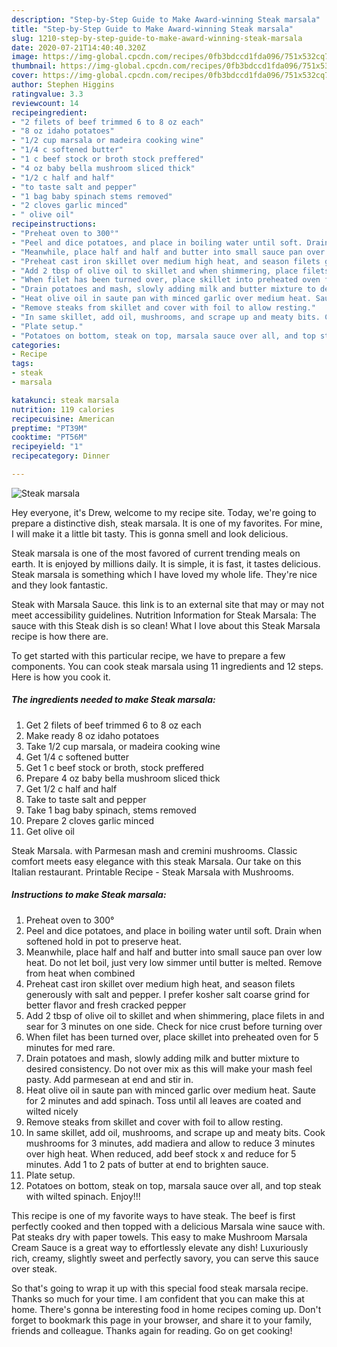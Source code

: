 ```yaml
---
description: "Step-by-Step Guide to Make Award-winning Steak marsala"
title: "Step-by-Step Guide to Make Award-winning Steak marsala"
slug: 1210-step-by-step-guide-to-make-award-winning-steak-marsala
date: 2020-07-21T14:40:40.320Z
image: https://img-global.cpcdn.com/recipes/0fb3bdccd1fda096/751x532cq70/steak-marsala-recipe-main-photo.jpg
thumbnail: https://img-global.cpcdn.com/recipes/0fb3bdccd1fda096/751x532cq70/steak-marsala-recipe-main-photo.jpg
cover: https://img-global.cpcdn.com/recipes/0fb3bdccd1fda096/751x532cq70/steak-marsala-recipe-main-photo.jpg
author: Stephen Higgins
ratingvalue: 3.3
reviewcount: 14
recipeingredient:
- "2 filets of beef trimmed 6 to 8 oz each"
- "8 oz idaho potatoes"
- "1/2 cup marsala or madeira cooking wine"
- "1/4 c softened butter"
- "1 c beef stock or broth stock preffered"
- "4 oz baby bella mushroom sliced thick"
- "1/2 c half and half"
- "to taste salt and pepper"
- "1 bag baby spinach stems removed"
- "2 cloves garlic minced"
- " olive oil"
recipeinstructions:
- "Preheat oven to 300°"
- "Peel and dice potatoes, and place in boiling water until soft. Drain when softened hold in pot to preserve heat."
- "Meanwhile, place half and half and butter into small sauce pan over low heat. Do not let boil, just very low simmer until butter is melted. Remove from heat when combined"
- "Preheat cast iron skillet over medium high heat, and season filets generously with salt and pepper. I prefer kosher salt coarse grind for better flavor and fresh cracked pepper"
- "Add 2 tbsp of olive oil to skillet and when shimmering, place filets in and sear for 3 minutes on one side. Check for nice crust before turning over"
- "When filet has been turned over, place skillet into preheated oven for 5 minutes for med rare."
- "Drain potatoes and mash, slowly adding milk and butter mixture to desired consistency. Do not over mix as this will make your mash feel pasty. Add parmesean at end and stir in."
- "Heat olive oil in saute pan with minced garlic over medium heat. Saute for 2 minutes and add spinach. Toss until all leaves are coated and wilted nicely"
- "Remove steaks from skillet and cover with foil to allow resting."
- "In same skillet, add oil, mushrooms, and scrape up and meaty bits. Cook mushrooms for 3 minutes, add madiera and allow to reduce 3 minutes over high heat. When reduced, add beef stock x and reduce for 5 minutes. Add 1 to 2 pats of butter at end to brighten sauce."
- "Plate setup."
- "Potatoes on bottom, steak on top, marsala sauce over all, and top steak with wilted spinach. Enjoy!!!"
categories:
- Recipe
tags:
- steak
- marsala

katakunci: steak marsala 
nutrition: 119 calories
recipecuisine: American
preptime: "PT39M"
cooktime: "PT56M"
recipeyield: "1"
recipecategory: Dinner

---
```



![Steak marsala](https://img-global.cpcdn.com/recipes/0fb3bdccd1fda096/751x532cq70/steak-marsala-recipe-main-photo.jpg)

Hey everyone, it's Drew, welcome to my recipe site. Today, we're going to prepare a distinctive dish, steak marsala. It is one of my favorites. For mine, I will make it a little bit tasty. This is gonna smell and look delicious.

Steak marsala is one of the most favored of current trending meals on earth. It is enjoyed by millions daily. It is simple, it is fast, it tastes delicious. Steak marsala is something which I have loved my whole life. They're nice and they look fantastic.

Steak with Marsala Sauce. this link is to an external site that may or may not meet accessibility guidelines. Nutrition Information for Steak Marsala: The sauce with this Steak dish is so clean! What I love about this Steak Marsala recipe is how there are.


To get started with this particular recipe, we have to prepare a few components. You can cook steak marsala using 11 ingredients and 12 steps. Here is how you cook it.

<!--inarticleads1-->

##### The ingredients needed to make Steak marsala:

1. Get 2 filets of beef trimmed 6 to 8 oz each
1. Make ready 8 oz idaho potatoes
1. Take 1/2 cup marsala, or madeira cooking wine
1. Get 1/4 c softened butter
1. Get 1 c beef stock or broth, stock preffered
1. Prepare 4 oz baby bella mushroom sliced thick
1. Get 1/2 c half and half
1. Take to taste salt and pepper
1. Take 1 bag baby spinach, stems removed
1. Prepare 2 cloves garlic minced
1. Get  olive oil


Steak Marsala. with Parmesan mash and cremini mushrooms. Classic comfort meets easy elegance with this steak Marsala. Our take on this Italian restaurant. Printable Recipe - Steak Marsala with Mushrooms. 

<!--inarticleads2-->

##### Instructions to make Steak marsala:

1. Preheat oven to 300°
1. Peel and dice potatoes, and place in boiling water until soft. Drain when softened hold in pot to preserve heat.
1. Meanwhile, place half and half and butter into small sauce pan over low heat. Do not let boil, just very low simmer until butter is melted. Remove from heat when combined
1. Preheat cast iron skillet over medium high heat, and season filets generously with salt and pepper. I prefer kosher salt coarse grind for better flavor and fresh cracked pepper
1. Add 2 tbsp of olive oil to skillet and when shimmering, place filets in and sear for 3 minutes on one side. Check for nice crust before turning over
1. When filet has been turned over, place skillet into preheated oven for 5 minutes for med rare.
1. Drain potatoes and mash, slowly adding milk and butter mixture to desired consistency. Do not over mix as this will make your mash feel pasty. Add parmesean at end and stir in.
1. Heat olive oil in saute pan with minced garlic over medium heat. Saute for 2 minutes and add spinach. Toss until all leaves are coated and wilted nicely
1. Remove steaks from skillet and cover with foil to allow resting.
1. In same skillet, add oil, mushrooms, and scrape up and meaty bits. Cook mushrooms for 3 minutes, add madiera and allow to reduce 3 minutes over high heat. When reduced, add beef stock x and reduce for 5 minutes. Add 1 to 2 pats of butter at end to brighten sauce.
1. Plate setup.
1. Potatoes on bottom, steak on top, marsala sauce over all, and top steak with wilted spinach. Enjoy!!!


This recipe is one of my favorite ways to have steak. The beef is first perfectly cooked and then topped with a delicious Marsala wine sauce with. Pat steaks dry with paper towels. This easy to make Mushroom Marsala Cream Sauce is a great way to effortlessly elevate any dish! Luxuriously rich, creamy, slightly sweet and perfectly savory, you can serve this sauce over steak. 

So that's going to wrap it up with this special food steak marsala recipe. Thanks so much for your time. I am confident that you can make this at home. There's gonna be interesting food in home recipes coming up. Don't forget to bookmark this page in your browser, and share it to your family, friends and colleague. Thanks again for reading. Go on get cooking!
